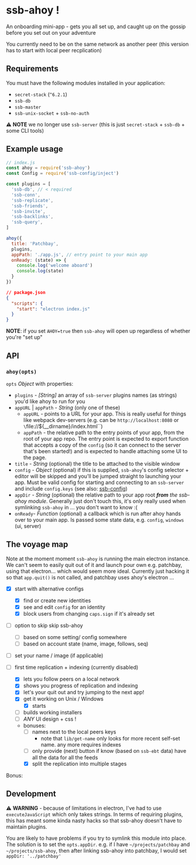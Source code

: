 # ssb-ahoy !

An onboarding mini-app - gets you all set up, and caught up on the gossip before you set out on your adventure

You currently need to be on the same network as another peer (this version has to start with local peer recplication)

## Requirements

You must have the following modules installed in your application:
- `secret-stack` (`^6.2.1`)
- `ssb-db`
- `ssb-master`
- `ssb-unix-socket` + `ssb-no-auth`

:warning: **NOTE** we no longer use `ssb-server` (this is just `secret-stack` + `ssb-db` + some CLI tools)

## Example usage

```js
// index.js
const ahoy = require('ssb-ahoy')
const Config = require('ssb-config/inject')

const plugins = [
  'ssb-db', // < required
  'ssb-conn',
  'ssb-replicate',
  'ssb-friends',
  'ssb-invite',
  'ssb-backlinks',
  'ssb-query',
]

ahoy({
  title: 'Patchbay',
  plugins,
  appPath: './app.js', // entry point to your main app
  onReady: (state) => {
    console.log('welcome aboard')
    console.log(state)
  }
})
```

```json
// package.json
{
  "scripts": {
    "start": "electron index.js"
  }
}
```

**NOTE**: if you set `AHOY=true` then `ssb-ahoy` will open up regardless of whether you're "set up"

## API

### `ahoy(opts)`

`opts` *Object* with properties:
- `plugins` - *[String]* an array of `ssb-server` plugins names (as strings) you'd like ahoy to run for you
- `appURL` | `appPath` - *String* (only one of these)
  - `appURL` - points to a URL for your app. This is really useful for things like webpack dev-servers (e.g. can be `http://localhost:8080` or `\`file://${__dirname}/index.html\``)
  - `appPath` - the relative path to the entry points of your app, from the root of your app repo. The entry point is expected to export function that accepts a copy of the `config` (so it can connect to the server that's been started!) and is expected to handle attaching some UI to the page.
- `title` - *String* (optional) the title to be attached to the visible window
- `config` - *Object* (optional) if this is supplied, `ssb-ahoy`'s config selector + editor will be skipped and you'll be jumped straight to launching your app. Must be valid config for starting and connecting to an `ssb-server` and include `config.keys` (see also: [ssb-config](www.github.com/ssbc/ssb-config))
- `appDir` - *String* (optional) the relative path to your app root _**from** the ssb-ahoy module_. Generally just don't touch this, it's only really used when symlinking `ssb-ahoy` in ... you don't want to know :(
- `onReady`- *Function* (optional) a callback which is run after ahoy hands over to your main app. Is passed some state data, e.g. `config`, `windows` (ui, server)

## The voyage map

Note at the moment moment `ssb-ahoy` is running the main electron instance.
We can't seem to easily quit out of it and launch pour own e.g. patchbay, using that electron... which would seem more ideal.
Currently just hacking it so that `app.quit()` is not called, and patchbay uses ahoy's electron ...

- [x] start with alternative configs
  - [x] find or create new identities
  - [x] see and edit `config` for an identity
  - [x] block users from changing `caps.sign` if it's already set

- [ ] option to skip skip ssb-ahoy
  - [ ] based on some setting/ config somewhere
  - [ ] based on account state (name, image, follows, seq)

- [ ] set your name / image (if applicable)

- [ ] first time replication + indexing (currently disabled)
  - [x] lets you follow peers on a local network
  - [x] shows you progress of replication and indexing
  - [x] let's your quit out and try jumping to the next app!
  - [x] get it working on Unix / Windows
    - [x] starts
  - [ ] builds working installers
  - [ ] _ANY_ UI design + css !
  - bonuses: 
    - [ ] names next to the local peers keys
      - note that `lib/get-name` only looks for more recent self-set name. any more requires indexes
    - [ ] only provide (next) button if know (based on `ssb-ebt` data) have all the data for all the feeds
    - [x] split the replication into multiple stages

Bonus:


## Development

:warning: **WARNING** - because of limitations in electron, I've had to use `executeJavaScript` which only takes strings.
In terms of requiring plugins, this has meant some kinda nasty hacks so that ssb-ahoy doesn't have to maintain plugins.

You are likely to have problems if you try to symlink this module into place.
The solution is to set the `opts.appDir`. e.g. if I have `~/projects/patchbay` and `~/projects/ssb-ahoy`, then after linking ssb-ahoy into patchbay, I would set `appDir: '../patchbay'`

